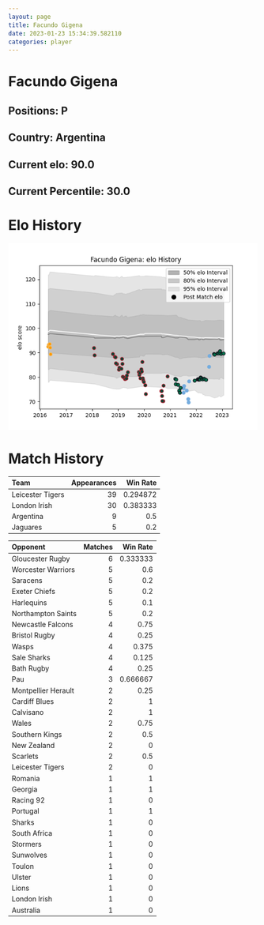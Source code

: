 ```yaml
---  
layout: page  
title: Facundo Gigena  
date: 2023-01-23 15:34:39.582110  
categories: player  
---
```

# Facundo Gigena

## Positions: P

## Country: Argentina

## Current elo: 90.0

## Current Percentile: 30.0

# Elo History


![elo history](history_FacundoGigena.png)
# Match History


| Team             |   Appearances |   Win Rate |
|:-----------------|--------------:|-----------:|
| Leicester Tigers |            39 |   0.294872 |
| London Irish     |            30 |   0.383333 |
| Argentina        |             9 |   0.5      |
| Jaguares         |             5 |   0.2      |

| Opponent            |   Matches |   Win Rate |
|:--------------------|----------:|-----------:|
| Gloucester Rugby    |         6 |   0.333333 |
| Worcester Warriors  |         5 |   0.6      |
| Saracens            |         5 |   0.2      |
| Exeter Chiefs       |         5 |   0.2      |
| Harlequins          |         5 |   0.1      |
| Northampton Saints  |         5 |   0.2      |
| Newcastle Falcons   |         4 |   0.75     |
| Bristol Rugby       |         4 |   0.25     |
| Wasps               |         4 |   0.375    |
| Sale Sharks         |         4 |   0.125    |
| Bath Rugby          |         4 |   0.25     |
| Pau                 |         3 |   0.666667 |
| Montpellier Herault |         2 |   0.25     |
| Cardiff Blues       |         2 |   1        |
| Calvisano           |         2 |   1        |
| Wales               |         2 |   0.75     |
| Southern Kings      |         2 |   0.5      |
| New Zealand         |         2 |   0        |
| Scarlets            |         2 |   0.5      |
| Leicester Tigers    |         2 |   0        |
| Romania             |         1 |   1        |
| Georgia             |         1 |   1        |
| Racing 92           |         1 |   0        |
| Portugal            |         1 |   1        |
| Sharks              |         1 |   0        |
| South Africa        |         1 |   0        |
| Stormers            |         1 |   0        |
| Sunwolves           |         1 |   0        |
| Toulon              |         1 |   0        |
| Ulster              |         1 |   0        |
| Lions               |         1 |   0        |
| London Irish        |         1 |   0        |
| Australia           |         1 |   0        |